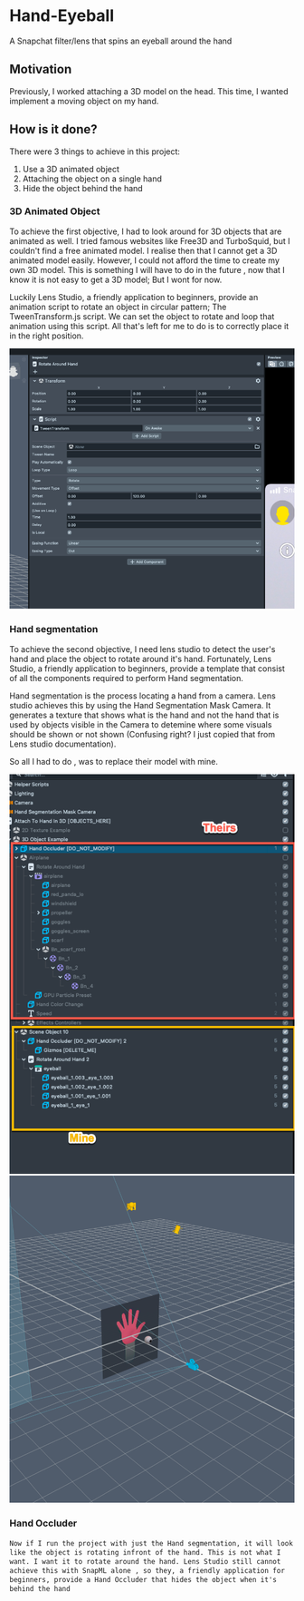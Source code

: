 # Hand-Eyeball
A Snapchat filter/lens that spins an eyeball around the hand

## Motivation
Previously, I worked attaching a 3D model on the head. This time, I wanted implement a moving object on my hand.

## How is it done?
There were 3 things to achieve in this project:

1. Use a 3D animated object
2. Attaching the object on a single hand
3. Hide the object behind the hand

### 3D Animated Object
  To achieve the first objective, I had to look around for 3D objects that are animated as well. I tried famous websites like Free3D and TurboSquid, but I couldn't find a free animated model. I realise then that I cannot get a 3D animated model easily. However, I could not afford the time to create my own 3D model. This is something I will have to do in the future , now that I know it is not easy to get a 3D model; But I wont for now.
  
  Luckily Lens Studio, a friendly application to beginners, provide an animation script to rotate an object in circular pattern; The TweenTransform.js script. We can set the object to rotate and loop that animation using this script. All that's left for me to do is to correctly place it in the right position.

![TweenTransform.js screenshot](/ss1.png)

### Hand segmentation
  To achieve the second objective, I need lens studio to detect the user's hand and place the object to rotate around it's hand. Fortunately, Lens Studio, a friendly application to beginners, provide a template that consist of all the components required to perform Hand segmentation.
  
  Hand segmentation is the process locating a hand from a camera. Lens studio achieves this by using the Hand Segmentation Mask Camera. It generates a texture that shows what is the hand and not the hand that is used by objects visible in the Camera to detemine where some visuals should be shown or not shown (Confusing right? I just copied that from Lens studio documentation).
  
  So all I had to do , was to replace their model with mine.
  
  ![Project directory screenshot](/ss4.png)
  ![3D scene screenshot](/ss3.png)
  
### Hand Occluder
    Now if I run the project with just the Hand segmentation, it will look like the object is rotating infront of the hand. This is not what I want. I want it to rotate around the hand. Lens Studio still cannot achieve this with SnapML alone , so they, a friendly application for beginners, provide a Hand Occluder that hides the object when it's behind the hand
  

